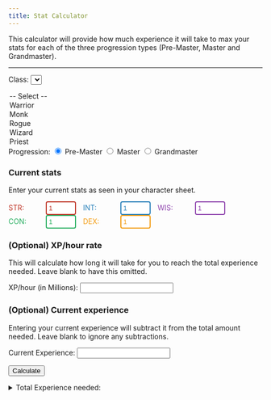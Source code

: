 ```yaml
---
title: Stat Calculator
---
```


This calculator will provide how much experience it will take to max your stats for each of the three progression types (Pre-Master, Master and Grandmaster).

---

<style>
  .stat-inputs label,
  .stat-inputs input {
    display: inline-block;
    width: 60px;
    margin-right: 10px;
  }
  .stat-inputs {
    margin-bottom: 1em;
  }
  #statCapDisplay {
    font-weight: bold;
    margin-left: 10px;
  }
  .breakdown-STR { color: #c0392b; }   /* Red */
  .breakdown-INT { color: #2980b9; }   /* Blue */
  .breakdown-WIS { color: #8e44ad; }   /* Purple */
  .breakdown-CON { color: #27ae60; }   /* Green */
  .breakdown-DEX { color: #f39c12; }   /* Orange */

  .breakdown-STR input {
    border: 2px solid #c0392b;
    color: #c0392b;          /* stat-colored text */
  }
  .breakdown-INT input {
    border: 2px solid #2980b9;
    color: #2980b9;
  }
  .breakdown-WIS input {
    border: 2px solid #8e44ad;
    color: #8e44ad;
  }
  .breakdown-CON input {
    border: 2px solid #27ae60;
    color: #27ae60;
  }
  .breakdown-DEX input {
    border: 2px solid #f39c12;
    color: #f39c12;
  }

  .stat-inputs input {
    padding: 4px;
    border-radius: 4px;
  }
</style>

<label for="classSelect">Class:</label>
<select id="classSelect">
  <option value="">-- Select --</option>
  <option value="Warrior">Warrior</option>
  <option value="Monk">Monk</option>
  <option value="Rogue">Rogue</option>
  <option value="Wizard">Wizard</option>
  <option value="Priest">Priest</option>
</select>
<span id="statCapDisplay"></span>

<div>
  Progression:
  <label><input type="radio" name="progression" value="Pre-Master" checked> Pre-Master</label>
  <label><input type="radio" name="progression" value="Master"> Master</label>
  <label><input type="radio" name="progression" value="Grandmaster"> Grandmaster</label>
</div>

### Current stats

Enter your current stats as seen in your character sheet.
<div class="stat-inputs">
  <span class="breakdown-STR">
    <label for="strInput">STR:</label>
    <input type="number" id="strInput" min="1" max="215" value="1">
  </span>
  <span class="breakdown-INT">
    <label for="intInput">INT:</label>
    <input type="number" id="intInput" min="1" max="215" value="1">
  </span>
  <span class="breakdown-WIS">
    <label for="wisInput">WIS:</label>
    <input type="number" id="wisInput" min="1" max="215" value="1">
  </span>
  <span class="breakdown-CON">
    <label for="conInput">CON:</label>
    <input type="number" id="conInput" min="1" max="215" value="1">
  </span>
  <span class="breakdown-DEX">
    <label for="dexInput">DEX:</label>
    <input type="number" id="dexInput" min="1" max="215" value="1">
  </span>
</div>

### (Optional) XP/hour rate

This will calculate how long it will take for you to reach the total experience needed. Leave blank to have this omitted.

<label for="xpRateInput">XP/hour (in Millions):</label>
<input type="number" id="xpRateInput" min="0" step="5" />

### (Optional) Current experience

Entering your current experience will subtract it from the total amount needed. Leave blank to ignore any subtractions.

<label for="currentExpInput" title="Optional: Enter how much XP you've already gained toward these stats. It will be subtracted from the total needed.">
  Current Experience:
</label>
<input type="number" id="currentExpInput" min="0" step="1000" />

<button onclick="calculateExperience()">Calculate</button>

<details id="resultSection">
  <summary id="result">Total Experience needed:</summary>
  <ul id="breakdown"></ul>
</details>

<script>
  const statCaps = {
    Warrior: {
      "Pre-Master":  { STR: 120, INT: 50,  WIS: 50,  CON: 50,  DEX: 100 },
      "Master":      { STR: 180, INT: 80,  WIS: 80,  CON: 120, DEX: 150 },
      "Grandmaster": { STR: 215, INT: 100, WIS: 100, CON: 150, DEX: 180 }
    },
    Monk: {
      "Pre-Master":  { STR: 100, INT: 50,  WIS: 50,  CON: 120, DEX: 80 },
      "Master":      { STR: 150, INT: 80,  WIS: 80,  CON: 180, DEX: 120 },
      "Grandmaster": { STR: 180, INT: 100, WIS: 100, CON: 215, DEX: 150 }
    },
    Rogue: {
      "Pre-Master":  { STR: 100, INT: 50,  WIS: 50,  CON: 80,  DEX: 120 },
      "Master":      { STR: 150, INT: 80,  WIS: 80,  CON: 120, DEX: 180 },
      "Grandmaster": { STR: 180, INT: 100, WIS: 100, CON: 150, DEX: 215 }
    },
    Wizard: {
      "Pre-Master":  { STR: 50,  INT: 120, WIS: 100, CON: 80,  DEX: 50 },
      "Master":      { STR: 80,  INT: 180, WIS: 150, CON: 120, DEX: 80 },
      "Grandmaster": { STR: 100, INT: 215, WIS: 180, CON: 150, DEX: 100 }
    },
    Priest: {
      "Pre-Master":  { STR: 50,  INT: 100, WIS: 120, CON: 80,  DEX: 50 },
      "Master":      { STR: 80,  INT: 150, WIS: 180, CON: 120, DEX: 80 },
      "Grandmaster": { STR: 100, INT: 180, WIS: 215, CON: 150, DEX: 100 }
    }
  };

  function experienceForStat(current, max) {
    let totalExp = 0;
    for (let i = current + 1; i <= max; i++) {
      if (i <= 29) {
        totalExp += 3000000;
      } else {
        totalExp += (i - 1) * 75000 + 2000000;
      }
    }
    return totalExp;
  }

  function isValidStat(value) {
    const num = Number(value);
    return Number.isInteger(num) && num >= 1 && num <= 215;
  }

  function resetStatInputs() {
    ['strInput', 'intInput', 'wisInput', 'conInput', 'dexInput'].forEach(id => {
      document.getElementById(id).value = 1;
    });
  }

  function updateStatCapDisplay() {
    const selectedClass = document.getElementById('classSelect').value;
    const progression = document.querySelector('input[name="progression"]:checked').value;
    const display = document.getElementById('statCapDisplay');

    if (selectedClass && statCaps[selectedClass]) {
      const caps = statCaps[selectedClass][progression];
      display.textContent = `MAX: ${caps.STR} / ${caps.INT} / ${caps.WIS} / ${caps.CON} / ${caps.DEX}`;
      resetStatInputs();
    } else {
      display.textContent = '';
    }
  }

  document.getElementById('classSelect').addEventListener('change', updateStatCapDisplay);
  document.querySelectorAll('input[name="progression"]').forEach(radio => {
    radio.addEventListener('change', updateStatCapDisplay);
  });

  function calculateExperience() {
    const selectedClass = document.getElementById('classSelect').value;
    const progression = document.querySelector('input[name="progression"]:checked').value;
    const caps = statCaps[selectedClass][progression];

    const inputs = {
      STR: document.getElementById('strInput').value,
      INT: document.getElementById('intInput').value,
      WIS: document.getElementById('wisInput').value,
      CON: document.getElementById('conInput').value,
      DEX: document.getElementById('dexInput').value
    };

    for (let stat in inputs) {
      if (!isValidStat(inputs[stat])) {
        alert(`Invalid input for ${stat}. Please enter an integer between 1 and 215.`);
        return;
      }
    }

    const currentStats = {
      STR: parseInt(inputs.STR),
      INT: parseInt(inputs.INT),
      WIS: parseInt(inputs.WIS),
      CON: parseInt(inputs.CON),
      DEX: parseInt(inputs.DEX)
    };

    let totalExp = 0;
    const breakdown = {};

    for (let stat in currentStats) {
      const xp = experienceForStat(currentStats[stat], caps[stat]);
      breakdown[stat] = xp;
      totalExp += xp;
    }

    const currentExpInput = document.getElementById('currentExpInput').value;
    const currentExp = parseInt(currentExpInput) || 0;
    const remainingExp = Math.max(totalExp - currentExp, 0);

    const result = document.getElementById('result');
    result.innerText = `Total Experience needed: ${remainingExp.toLocaleString()}`;
    document.getElementById('resultSection').open = true;

    const breakdownList = document.getElementById('breakdown');
    breakdownList.innerHTML = '';

    for (let stat in breakdown) {
      const li = document.createElement('li');
      li.textContent = `${stat}: ${breakdown[stat].toLocaleString()} XP`;
      li.classList.add(`breakdown-${stat}`);
      breakdownList.appendChild(li);
    }

    const xpRateInput = document.getElementById('xpRateInput').value;
    const xpRateMillions = parseFloat(xpRateInput);

    if (!isNaN(xpRateMillions) && xpRateMillions > 0) {
      const xpRate = xpRateMillions * 1_000_000;
      const hours = remainingExp / xpRate;
      const days = hours / 24;

      const timeLi = document.createElement('li');
      timeLi.textContent = `Estimated time at ${xpRateMillions.toLocaleString()} million XP/hour: ${hours.toFixed(1)} hours (~${days.toFixed(1)} days)`;
      breakdownList.appendChild(timeLi);
    }
  }
</script>
